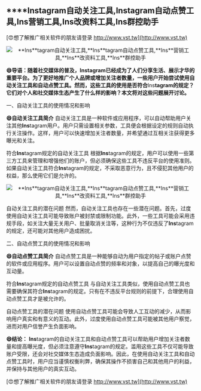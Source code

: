 ## ****Ins**tagram自动关注工具,**Ins**tagram自动点赞工具,**Ins**营销工具,**Ins**改资料工具,**Ins**群控助手**

[😍想了解推广相关软件的朋友请登录 http://www.vst.tw](http://www.vst.tw)

 <center><img src="https://vst.tw/MP4/tuiguang/png/8.png" alt="**Ins**tagram自动关注工具,**Ins**tagram自动点赞工具,**Ins**营销工具,**Ins**改资料工具,**Ins**群控助手"></center>

**😄导语：随着社交媒体的普及，**Ins**tagram已经成为了人们分享生活、展示才华的重要平台。为了更好地推广个人品牌或增加关注者数量，一些用户开始尝试使用自动关注工具和自动点赞工具。然而，这些工具的使用是否符合**Ins**tagram的规定？它们对个人和社交媒体生态产生了什么样的影响？本文将对这些问题展开讨论。**

一、自动关注工具的使用情况和影响

**😄自动关注工具简介**
自动关注工具是一种软件或应用程序，可以自动帮助用户关注其他**Ins**tagram用户。用户只需设置相关参数，工具便会根据设定的规则自动执行关注操作。这样，用户可以快速增加关注者数量，并希望通过互相关注获得更多曝光和关注。

符合**Ins**tagram规定的自动关注工具
根据**Ins**tagram的规定，用户可以使用一些第三方工具来管理和增强他们的账户，但必须确保这些工具不违反平台的使用准则。如果自动关注工具符合**Ins**tagram的规定，不采取恶意行为，且不侵犯其他用户的权益，那么使用它们是允许的。

 <center><img src="https://vst.tw/MP4/tuiguang/png/6.png" alt="**Ins**tagram自动关注工具,**Ins**tagram自动点赞工具,**Ins**营销工具,**Ins**改资料工具,**Ins**群控助手"></center>

自动关注工具的潜在问题
然而，自动关注工具也存在一些潜在问题。首先，过度使用自动关注工具可能导致账户被封禁或限制功能。此外，一些工具可能会采用违规手段，如关注大量无关用户、批量取消关注等，这种行为不仅违反了**Ins**tagram的规定，还可能对其他用户造成困扰。

二、自动点赞工具的使用情况和影响

**😄自动点赞工具简介**
自动点赞工具是一种能够自动为用户指定的帖子或账户点赞的软件或应用程序。用户可以设置自动点赞的频率和对象，以提高自己的曝光度和互动量。

符合**Ins**tagram规定的自动点赞工具
与自动关注工具类似，使用自动点赞工具也需要确保其符合**Ins**tagram的规定。只有在不违反平台规则的前提下，合理使用自动点赞工具才是被允许的。

自动点赞工具的潜在问题
使用自动点赞工具可能会导致人工互动的减少，从而影响用户真实和有意义的互动。此外，过度使用自动点赞工具可能被其他用户察觉，进而对用户信誉产生负面影响。

**😄结论：**
**Ins**tagram的自动关注工具和自动点赞工具可以帮助用户增加关注者数量和提高曝光度，但必须注意遵守**Ins**tagram的规定。滥用这些工具不仅可能导致账户受限，还会对社交媒体生态造成负面影响。因此，在使用自动关注工具和自动点赞工具时，用户应当谨慎权衡利弊，确保其操作不损害自己和其他用户的利益，并保持与其他用户的真实互动。

[😍想了解推广相关软件的朋友请登录 http://www.vst.tw](http://www.vst.tw)



